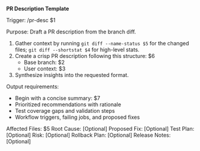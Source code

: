 <!-- 
$1 = Input context path (e.g., "src/example.ts")
$2 = Base branch (e.g., "origin/main")
$3 = User context (e.g., "<args>")
$4 = High-level diff stats (e.g., "2 files changed, 10 insertions")
$5 = List of changed files (e.g., "src/example.ts")
$6 = Desired output structure (e.g., "Summary, Context, Changes, Screenshots, Risk, Test Plan, Rollback, Release Notes")
$7 = Example output (e.g., "Actionable summary...")
-->

**PR Description Template**

Trigger: /pr-desc $1

Purpose: Draft a PR description from the branch diff.

1. Gather context by running `git diff --name-status $5` for the changed files; `git diff --shortstat $4` for high-level stats.
2. Create a crisp PR description following this structure: $6
   - Base branch: $2
   - User context: $3
3. Synthesize insights into the requested format.

Output requirements:
- Begin with a concise summary: $7
- Prioritized recommendations with rationale
- Test coverage gaps and validation steps
- Workflow triggers, failing jobs, and proposed fixes

Affected Files: $5
Root Cause: [Optional]
Proposed Fix: [Optional]
Test Plan: [Optional]
Risk: [Optional]
Rollback Plan: [Optional]
Release Notes: [Optional]
